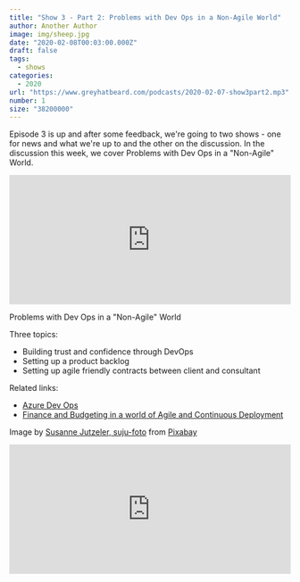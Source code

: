 ```yaml
---
title: "Show 3 - Part 2: Problems with Dev Ops in a Non-Agile World"
author: Another Author
image: img/sheep.jpg
date: "2020-02-08T00:03:00.000Z"
draft: false
tags: 
  - shows
categories:
  - 2020
url: "https://www.greyhatbeard.com/podcasts/2020-02-07-show3part2.mp3"
number: 1
size: "38200000"
---
```


Episode 3 is up and after some feedback, we're going to two shows - one for news and what we're up to and the other on the discussion. In the discussion this week, we cover Problems with Dev Ops in a "Non-Agile" World.

<iframe src="https://open.spotify.com/embed-podcast/episode/6eO3aTPejyZnwnBZrjTfuO" width="100%" height="232" frameborder="0" allowtransparency="true" allow="encrypted-media"></iframe>


Problems with Dev Ops in a "Non-Agile" World

Three topics:
- Building trust and confidence through DevOps
- Setting up a product backlog
- Setting up agile friendly contracts between client and consultant

Related links:
- [Azure Dev Ops](https://azure.microsoft.com/en-gb/services/devops/)
- [Finance and Budgeting in a world of Agile and Continuous Deployment](https://www.mcd79.com/2018/12/06/advent-day-six-finance-and-budgeting-continuous-deployment-agile.html)

Image by [Susanne Jutzeler, suju-foto](https://pixabay.com/users/suju-165106/?utm_source=link-attribution&amp;utm_medium=referral&amp;utm_campaign=image&amp;utm_content=2372148) from [Pixabay](https://pixabay.com/?utm_source=link-attribution&amp;utm_medium=referral&amp;utm_campaign=image&amp;utm_content=2372148)

<iframe src="https://open.spotify.com/embed-podcast/episode/6eO3aTPejyZnwnBZrjTfuO" width="100%" height="232" frameborder="0" allowtransparency="true" allow="encrypted-media"></iframe>
